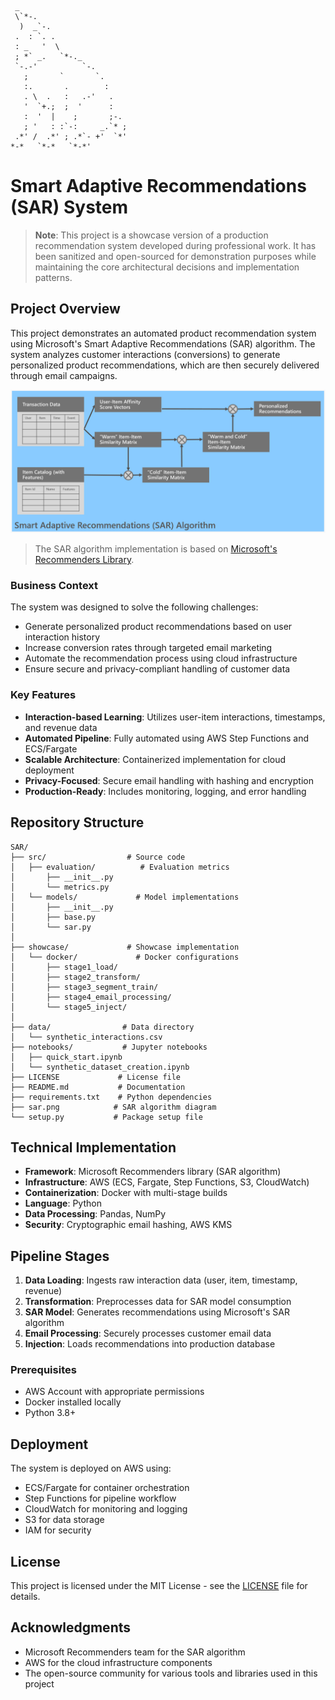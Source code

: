 ```ascii
 _ 
 \`*-.    
  )  _`-. 
 .  : `. . 
 : _   '  \ 
 ; *` _.   `*-._
 `-.-'          `-.
   ;       `       `.
   :.       .        :
   . \  .   :   .-'   . 
   '  `+.;  ;  '      :
   :  '  |    ;       ;-.
   ; '   : :`-:     _.`* ;
 .*' /  .*' ; .*`- +'  `*'
*-*   `*-*   `*-*'
```

# Smart Adaptive Recommendations (SAR) System

> **Note**: This project is a showcase version of a production recommendation system developed during professional work. It has been sanitized and open-sourced for demonstration purposes while maintaining the core architectural decisions and implementation patterns.

## Project Overview

This project demonstrates an automated product recommendation system using Microsoft's Smart Adaptive Recommendations (SAR) algorithm. The system analyzes customer interactions (conversions) to generate personalized product recommendations, which are then securely delivered through email campaigns.

![SAR Model Overview](sar.png)

> The SAR algorithm implementation is based on [Microsoft's Recommenders Library](https://github.com/Microsoft/Product-Recommendations/blob/master/doc/sar.md).

### Business Context

The system was designed to solve the following challenges:
- Generate personalized product recommendations based on user interaction history
- Increase conversion rates through targeted email marketing
- Automate the recommendation process using cloud infrastructure
- Ensure secure and privacy-compliant handling of customer data

### Key Features

- **Interaction-based Learning**: Utilizes user-item interactions, timestamps, and revenue data
- **Automated Pipeline**: Fully automated using AWS Step Functions and ECS/Fargate
- **Scalable Architecture**: Containerized implementation for cloud deployment
- **Privacy-Focused**: Secure email handling with hashing and encryption
- **Production-Ready**: Includes monitoring, logging, and error handling

## Repository Structure

```
SAR/
├── src/                  # Source code
│   ├── evaluation/          # Evaluation metrics
│       ├── __init__.py
│       └── metrics.py
│   └── models/             # Model implementations
│       ├── __init__.py
│       ├── base.py
│       └── sar.py
│
├── showcase/             # Showcase implementation
│   └── docker/             # Docker configurations
│       ├── stage1_load/
│       ├── stage2_transform/
│       ├── stage3_segment_train/
│       ├── stage4_email_processing/
│       └── stage5_inject/
│
├── data/                # Data directory
│   └── synthetic_interactions.csv
├── notebooks/           # Jupyter notebooks
│   ├── quick_start.ipynb
│   └── synthetic_dataset_creation.ipynb
├── LICENSE             # License file
├── README.md           # Documentation
├── requirements.txt    # Python dependencies
├── sar.png            # SAR algorithm diagram
└── setup.py           # Package setup file
```

## Technical Implementation

- **Framework**: Microsoft Recommenders library (SAR algorithm)
- **Infrastructure**: AWS (ECS, Fargate, Step Functions, S3, CloudWatch)
- **Containerization**: Docker with multi-stage builds
- **Language**: Python
- **Data Processing**: Pandas, NumPy
- **Security**: Cryptographic email hashing, AWS KMS

## Pipeline Stages

1. **Data Loading**: Ingests raw interaction data (user, item, timestamp, revenue)
2. **Transformation**: Preprocesses data for SAR model consumption
3. **SAR Model**: Generates recommendations using Microsoft's SAR algorithm
4. **Email Processing**: Securely processes customer email data
5. **Injection**: Loads recommendations into production database

### Prerequisites
- AWS Account with appropriate permissions
- Docker installed locally
- Python 3.8+

## Deployment

The system is deployed on AWS using:
- ECS/Fargate for container orchestration
- Step Functions for pipeline workflow
- CloudWatch for monitoring and logging
- S3 for data storage
- IAM for security

## License

This project is licensed under the MIT License - see the [LICENSE](./LICENSE) file for details.

## Acknowledgments

- Microsoft Recommenders team for the SAR algorithm 
- AWS for the cloud infrastructure components
- The open-source community for various tools and libraries used in this project

